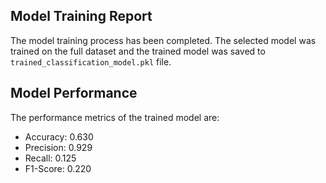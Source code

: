 ## Model Training Report
The model training process has been completed. The selected model was trained on the full dataset and the trained model was saved to `trained_classification_model.pkl` file.

## Model Performance
The performance metrics of the trained model are:
- Accuracy: 0.630
- Precision: 0.929
- Recall: 0.125
- F1-Score: 0.220